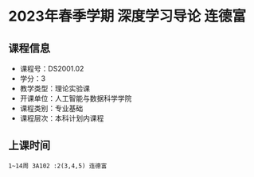 # 2023年春季学期 深度学习导论 连德富






## 课程信息

- 课程号：DS2001.02
- 学分：3
- 教学类型：理论实验课
- 开课单位：人工智能与数据科学学院
- 课程类别：专业基础
- 课程层次：本科计划内课程

## 上课时间

```
1~14周 3A102 :2(3,4,5) 连德富
```

